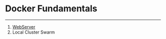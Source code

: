 # Docker Fundamentals
***

1. [WebServer](https://github.com/ohtten/Dio/tree/main/Docker%20Fundamentals/WebServer)
2. Local Cluster Swarm 
